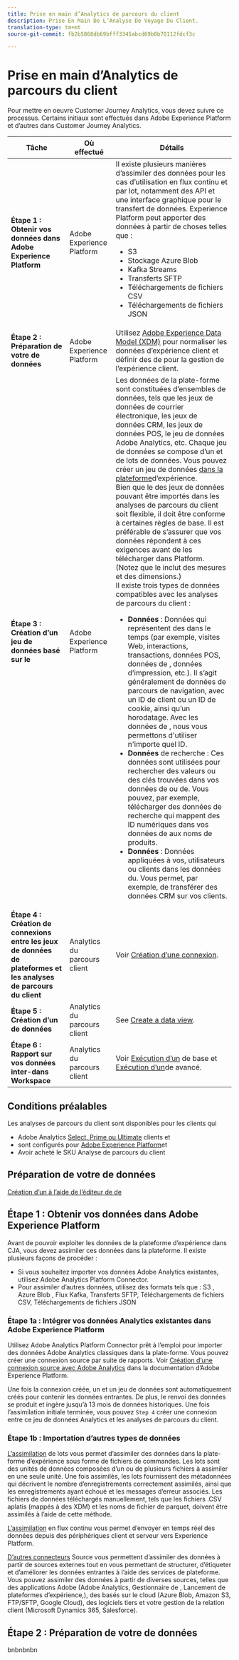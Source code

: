 ```yaml
---
title: Prise en main d’Analytics de parcours du client
description: Prise En Main De L’Analyse De Voyage Du Client.
translation-type: tm+mt
source-git-commit: fb2b5868db69bfff3345abcd69b0b70112fdcf3c

---
```



# Prise en main d’Analytics de parcours du client

Pour mettre en oeuvre Customer Journey Analytics, vous devez suivre ce processus. Certains  initiaux sont effectués dans Adobe Experience Platform et d’autres dans Customer Journey Analytics.

| Tâche | Où effectué | Détails |
|---|---|---|
| **Étape 1 : Obtenir vos données dans Adobe Experience Platform** | Adobe Experience Platform | Il existe plusieurs manières d’assimiler des données pour les cas d’utilisation en flux continu et par lot, notamment des API et une interface graphique pour le transfert de données. Experience Platform peut apporter des données à partir de choses telles que :<ul><li>S3 </li><li>Stockage Azure Blob</li><li>Kafka Streams</li><li>Transferts SFTP</li><li>Téléchargements de fichiers CSV</li><li>Téléchargements de fichiers JSON</li></ul> |
| **Étape 2 : Préparation de votre de données** | Adobe Experience Platform | Utilisez [Adobe Experience Data Model (XDM)](https://www.adobe.io/apis/experienceplatform/home/xdm.html) pour normaliser les données d’expérience client et définir des  de pour la gestion de l’expérience client. |
| **Étape 3 : Création d’un jeu de données basé sur le** | Adobe Experience Platform | Les données de la plate-forme sont constituées d’ensembles de données, tels que les jeux de données de courrier électronique, les jeux de données CRM, les jeux de données POS, le jeu de données Adobe Analytics, etc. Chaque jeu de données se compose d’un  et de lots de données. Vous pouvez créer un jeu de données [dans la plateforme](https://www.adobe.io/apis/experienceplatform/home/tutorials/alltutorials.html#!api-specification/markdown/narrative/tutorials/creating_a_dataset_tutorial/creating_a_dataset_tutorial.md)d’expérience.<br>Bien que le  des jeux de données pouvant être importés dans les analyses de parcours du client soit flexible, il doit être conforme à certaines règles de base. Il est préférable de s’assurer que vos données répondent à ces exigences avant de les télécharger dans Platform. (Notez que le inclut des mesures et des dimensions.)<br>Il existe trois types de données compatibles avec les analyses de parcours du client :<ul><li>**Données** : Données qui représentent des  dans le temps (par exemple, visites Web, interactions, transactions, données POS, données de , données d’impression, etc.). Il s’agit généralement de données de parcours de navigation, avec un ID de client ou un ID de cookie, ainsi qu’un horodatage. Avec les données de , nous vous permettons d&#39;utiliser n&#39;importe quel ID.</li><li>**Données** de recherche : Ces données sont utilisées pour rechercher des valeurs ou des clés trouvées dans vos données de  ou de. Vous pouvez, par exemple, télécharger des données de recherche qui mappent des ID numériques dans vos données de  aux noms de produits.</li><li>**Données** : Données appliquées à vos, utilisateurs ou clients dans les données  du. Vous permet, par exemple, de transférer des données CRM sur vos clients.</li></ul> |
| **Étape 4 : Création de connexions entre les jeux de données de plateformes et les analyses de parcours du client** | Analytics du parcours client | Voir [Création d’une connexion](/help/connections/create-connection.md). |
| **Étape 5 : Création d’un de données** | Analytics du parcours client | See [Create a data view](/help/data-views/create-dataview.md). |
| **Étape 6 : Rapport sur vos données  inter-dans Workspace** | Analytics du parcours client | Voir [Exécution d’un](/help/projects/perform-basic-analysis.md)  de base et [Exécution d’un](/help/projects/perform-adv-analysis.md)de  avancé. |

## Conditions préalables

Les analyses de parcours du client sont disponibles pour les clients qui

* Adobe Analytics [Select, Prime ou Ultimate](https://www.adobe.com/analytics/compare-adobe-analytics-packages.html) clients et
* sont configurés pour [Adobe Experience Platform](https://www.adobe.com/experience-platform.html)et
* Avoir acheté le SKU Analyse de parcours du client

## Préparation de votre de données 

[Création d’un  à l’aide de l’éditeur de  de](https://www.adobe.io/apis/experienceplatform/home/tutorials/alltutorials.html#!api-specification/markdown/narrative/tutorials/schema_editor_tutorial/schema_editor_tutorial.md)

## Étape 1 : Obtenir vos données dans Adobe Experience Platform

Avant de pouvoir exploiter les données de la plateforme d’expérience dans CJA, vous devez assimiler ces données dans la plateforme. Il existe plusieurs façons de procéder :

* Si vous souhaitez importer vos données Adobe Analytics existantes, utilisez Adobe Analytics Platform Connector.
* Pour assimiler d’autres données, utilisez des formats tels que : S3  , Azure Blob , Flux Kafka, Transferts SFTP, Téléchargements de fichiers CSV, Téléchargements de fichiers JSON

### Étape 1a : Intégrer vos données Analytics existantes dans Adobe Experience Platform

Utilisez Adobe Analytics Platform Connector prêt à l’emploi pour importer des données Adobe Analytics classiques dans la plate-forme. Vous pouvez créer une connexion source par suite de rapports. Voir [Création d’une connexion source avec Adobe Analytics](https://www.adobe.io/apis/experienceplatform/home/tutorials/alltutorials.html#!api-specification/markdown/narrative/tutorials/sources_tutorial/adobe-analytics-ui-tutorial.md) dans la documentation d’Adobe Experience Platform.

Une fois la connexion créée, un  et un jeu de données sont automatiquement créés pour contenir les données entrantes. De plus, le renvoi des données se produit et ingère jusqu’à 13 mois de données historiques. Une fois l’assimilation initiale terminée, vous pouvez `Step 4` créer une connexion entre ce jeu de données Analytics et les analyses de parcours du client.

### Étape 1b : Importation d’autres types de données

[L’assimilation](https://www.adobe.io/apis/experienceplatform/home/data-ingestion/data-ingestion-services.html#!api-specification/markdown/narrative/technical_overview/ingest_architectural_overview/ingest_architectural_overview.md) de lots vous permet d’assimiler des données dans la plate-forme d’expérience sous forme de fichiers de commandes. Les lots sont des unités de données composées d’un ou de plusieurs fichiers à assimiler en une seule unité. Une fois assimilés, les lots fournissent des métadonnées qui décrivent le nombre d’enregistrements correctement assimilés, ainsi que les enregistrements ayant échoué et les messages d’erreur associés. Les fichiers de données téléchargés manuellement, tels que les fichiers .CSV aplatis (mappés à des  XDM) et les noms de fichier de parquet, doivent être assimilés à l’aide de cette méthode.

[L’assimilation](https://www.adobe.io/apis/experienceplatform/home/data-ingestion/data-ingestion-services.html#!api-specification/markdown/narrative/technical_overview/streaming_ingest/streaming_ingest_overview.md) en flux continu vous permet d’envoyer en temps réel des données depuis des périphériques client et serveur vers Experience Platform.

[D’autres connecteurs](https://www.adobe.io/apis/experienceplatform/home/data-ingestion/data-ingestion-services.html#!api-specification/markdown/narrative/technical_overview/acp_connectors_overview/acp-connectors-overview.md) Source vous permettent d’assimiler des données à partir de sources externes tout en vous permettant de structurer, d’étiqueter et d’améliorer les données entrantes à l’aide des services de plateforme. Vous pouvez assimiler des données à partir de diverses sources, telles que des applications Adobe (Adobe Analytics,  Gestionnaire de , Lancement de plateformes d’expérience,), des basés sur le cloud (Azure Blob, Amazon S3, FTP/SFTP, Google Cloud), des logiciels tiers et votre gestion de la relation client (Microsoft Dynamics 365, Salesforce).

## Étape 2 : Préparation de votre de données 

bnbnbnbn
